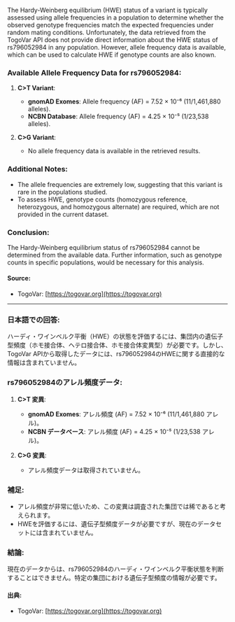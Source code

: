 The Hardy-Weinberg equilibrium (HWE) status of a variant is typically assessed using allele frequencies in a population to determine whether the observed genotype frequencies match the expected frequencies under random mating conditions. Unfortunately, the data retrieved from the TogoVar API does not provide direct information about the HWE status of rs796052984 in any population. However, allele frequency data is available, which can be used to calculate HWE if genotype counts are also known.

### Available Allele Frequency Data for rs796052984:
1. **C>T Variant**:
   - **gnomAD Exomes**: Allele frequency (AF) = 7.52 × 10⁻⁶ (11/1,461,880 alleles).
   - **NCBN Database**: Allele frequency (AF) = 4.25 × 10⁻⁵ (1/23,538 alleles).

2. **C>G Variant**:
   - No allele frequency data is available in the retrieved results.

### Additional Notes:
- The allele frequencies are extremely low, suggesting that this variant is rare in the populations studied.
- To assess HWE, genotype counts (homozygous reference, heterozygous, and homozygous alternate) are required, which are not provided in the current dataset.

### Conclusion:
The Hardy-Weinberg equilibrium status of rs796052984 cannot be determined from the available data. Further information, such as genotype counts in specific populations, would be necessary for this analysis.

#### Source:
- TogoVar: [https://togovar.org](https://togovar.org)

---

### 日本語での回答:
ハーディ・ワインベルク平衡（HWE）の状態を評価するには、集団内の遺伝子型頻度（ホモ接合体、ヘテロ接合体、ホモ接合体変異型）が必要です。しかし、TogoVar APIから取得したデータには、rs796052984のHWEに関する直接的な情報は含まれていません。

### rs796052984のアレル頻度データ:
1. **C>T 変異**:
   - **gnomAD Exomes**: アレル頻度 (AF) = 7.52 × 10⁻⁶ (11/1,461,880 アレル)。
   - **NCBN データベース**: アレル頻度 (AF) = 4.25 × 10⁻⁵ (1/23,538 アレル)。

2. **C>G 変異**:
   - アレル頻度データは取得されていません。

### 補足:
- アレル頻度が非常に低いため、この変異は調査された集団では稀であると考えられます。
- HWEを評価するには、遺伝子型頻度データが必要ですが、現在のデータセットには含まれていません。

### 結論:
現在のデータからは、rs796052984のハーディ・ワインベルク平衡状態を判断することはできません。特定の集団における遺伝子型頻度の情報が必要です。

#### 出典:
- TogoVar: [https://togovar.org](https://togovar.org)
